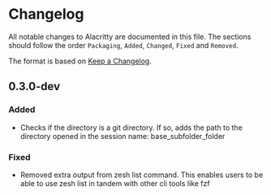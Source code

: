 # Changelog

All notable changes to Alacritty are documented in this file.
The sections should follow the order `Packaging`, `Added`, `Changed`, `Fixed`
and `Removed`.

The format is based on [Keep a Changelog](https://keepachangelog.com/en/1.0.0/).

## 0.3.0-dev

### Added

- Checks if the directory is a git directory. If so, adds the path to the
directory opened in the session name: base_subfolder_folder

### Fixed

- Removed extra output from zesh list command. This enables users to be able
to use zesh list in tandem with other cli tools like fzf

